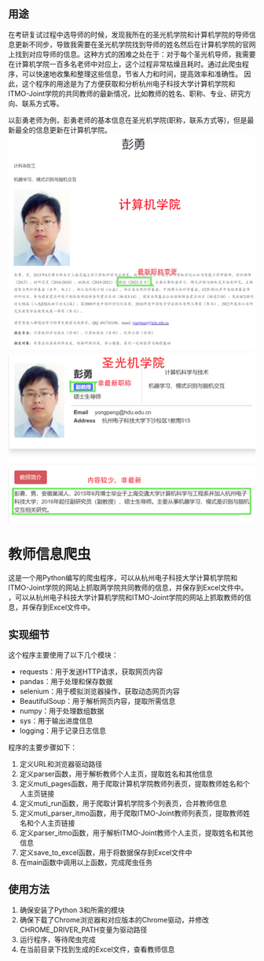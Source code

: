 ## 用途
在考研复试过程中选导师的时候，发现我所在的圣光机学院和计算机学院的导师信息更新不同步，导致我需要在圣光机学院找到导师的姓名然后在计算机学院的官网上找到对应导师的信息。这种方式的困难之处在于：对于每个圣光机导师，我需要在计算机学院一百多名老师中对应上，这个过程非常枯燥且耗时。通过此爬虫程序，可以快速地收集和整理这些信息，节省人力和时间，提高效率和准确性。
因此，这个程序的用途是为了方便获取和分析杭州电子科技大学计算机学院和ITMO-Joint学院的共同教师的最新情况，比如教师的姓名、职称、专业、研究方向、联系方式等。 

以彭勇老师为例，彭勇老师的基本信息在圣光机学院(职称，联系方式等)，但是最新最全的信息更新在计算机学院。
![计算机学院](exp1.png)
![圣光机学院](exp2.png)


# 教师信息爬虫

这是一个用Python编写的爬虫程序，可以从杭州电子科技大学计算机学院和ITMO-Joint学院的网站上抓取两学院共同教师的信息，并保存到Excel文件中。
，可以从杭州电子科技大学计算机学院和ITMO-Joint学院的网站上抓取教师的信息，并保存到Excel文件中。

## 实现细节

这个程序主要使用了以下几个模块：

- requests：用于发送HTTP请求，获取网页内容
- pandas：用于处理和保存数据
- selenium：用于模拟浏览器操作，获取动态网页内容
- BeautifulSoup：用于解析网页内容，提取所需信息
- numpy：用于处理数组数据
- sys：用于输出进度信息
- logging：用于记录日志信息

程序的主要步骤如下：

1. 定义URL和浏览器驱动路径
2. 定义parser函数，用于解析教师个人主页，提取姓名和其他信息
3. 定义muti_pages函数，用于爬取计算机学院教师列表页，提取教师姓名和个人主页链接
4. 定义muti_run函数，用于爬取计算机学院多个列表页，合并教师信息
5. 定义muti_parser_itmo函数，用于爬取ITMO-Joint教师列表页，提取教师姓名和个人主页链接
6. 定义parser_itmo函数，用于解析ITMO-Joint教师个人主页，提取姓名和其他信息
7. 定义save_to_excel函数，用于将数据保存到Excel文件中
8. 在main函数中调用以上函数，完成爬虫任务

## 使用方法

1. 确保安装了Python 3和所需的模块
2. 确保下载了Chrome浏览器和对应版本的Chrome驱动，并修改CHROME_DRIVER_PATH变量为驱动路径
3. 运行程序，等待爬虫完成
4. 在当前目录下找到生成的Excel文件，查看教师信息

